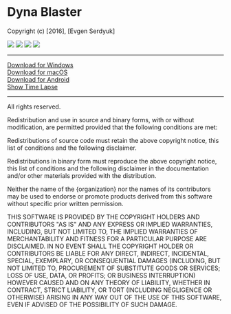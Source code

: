 # Dyna Blaster
Copyright (c) [2016], [Evgen Serdyuk]

![](http://cs5-3.4pda.to/8755973.png)
![](http://cs5-3.4pda.to/8755971.png)
![](http://cs5-2.4pda.to/8768250.png)
![](http://cs5-3.4pda.to/8755972.png)

***
[Download for Windows](https://dl.orangedox.com/VTcy7PbhRZakKZ6brE) </br>
[Download for macOS](https://dl.orangedox.com/xy6RUsvIvzEo7eAw8N) </br>
[Download for Android](https://dl.orangedox.com/v1C0LagVR5UU2RPpxH)</br>
[Show Time Lapse](https://www.youtube.com/watch?v=--q51U8XN4c)</br>
***

All rights reserved.

Redistribution and use in source and binary forms, with or without modification, are permitted provided that the following conditions are met:

Redistributions of source code must retain the above copyright notice, this list of conditions and the following disclaimer.

Redistributions in binary form must reproduce the above copyright notice, this list of conditions and the following disclaimer in the documentation and/or other materials provided with the distribution.

Neither the name of the {organization} nor the names of its contributors may be used to endorse or promote products derived from this software without specific prior written permission.

THIS SOFTWARE IS PROVIDED BY THE COPYRIGHT HOLDERS AND CONTRIBUTORS "AS IS" AND ANY EXPRESS OR IMPLIED WARRANTIES, INCLUDING, BUT NOT LIMITED TO, THE IMPLIED WARRANTIES OF MERCHANTABILITY AND FITNESS FOR A PARTICULAR PURPOSE ARE DISCLAIMED. IN NO EVENT SHALL THE COPYRIGHT HOLDER OR CONTRIBUTORS BE LIABLE FOR ANY DIRECT, INDIRECT, INCIDENTAL, SPECIAL, EXEMPLARY, OR CONSEQUENTIAL DAMAGES (INCLUDING, BUT NOT LIMITED TO, PROCUREMENT OF SUBSTITUTE GOODS OR SERVICES; LOSS OF USE, DATA, OR PROFITS; OR BUSINESS INTERRUPTION) HOWEVER CAUSED AND ON ANY THEORY OF LIABILITY, WHETHER IN CONTRACT, STRICT LIABILITY, OR TORT (INCLUDING NEGLIGENCE OR OTHERWISE) ARISING IN ANY WAY OUT OF THE USE OF THIS SOFTWARE, EVEN IF ADVISED OF THE POSSIBILITY OF SUCH DAMAGE.
